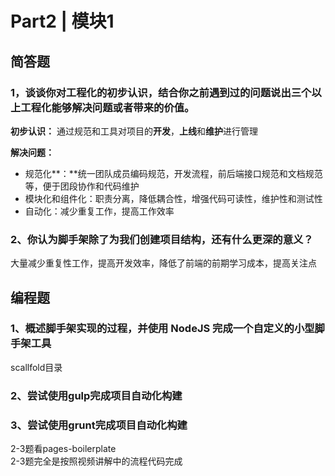 # Part2 \| 模块1

## 简答题

### 1，谈谈你对工程化的初步认识，结合你之前遇到过的问题说出三个以上工程化能够解决问题或者带来的价值。

**初步认识：** 通过规范和工具对项目的**开发**，**上线**和**维护**进行管理

**解决问题：**

* 规范化**：**统一团队成员编码规范，开发流程，前后端接口规范和文档规范等，便于团段协作和代码维护
* 模块化和组件化：职责分离，降低耦合性，增强代码可读性，维护性和测试性
* 自动化：减少重复工作，提高工作效率 

### 2、你认为脚手架除了为我们创建项目结构，还有什么更深的意义？

大量减少重复性工作，提高开发效率，降低了前端的前期学习成本，提高关注点

## 编程题

### 1、概述脚手架实现的过程，并使用 NodeJS 完成一个自定义的小型脚手架工具

scallfold目录

### 2、尝试使用gulp完成项目自动化构建

### 3、尝试使用grunt完成项目自动化构建

2-3题看pages-boilerplate  
2-3题完全是按照视频讲解中的流程代码完成


